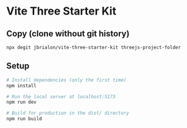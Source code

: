 # Vite Three Starter Kit

## Copy (clone without git history)

```shell
npx degit jbrialon/vite-three-starter-kit threejs-project-folder
```

## Setup

```bash
# Install dependencies (only the first time)
npm install

# Run the local server at localhost:5173
npm run dev

# Build for production in the dist/ directory
npm run build
```
